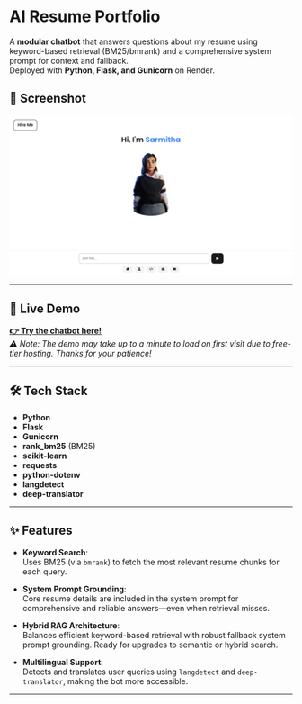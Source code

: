 # AI Resume Portfolio

A **modular chatbot** that answers questions about my resume using keyword-based retrieval (BM25/bmrank) and a comprehensive system prompt for context and fallback.  
Deployed with **Python, Flask, and Gunicorn** on Render.

## 📸 Screenshot

![Screenshot](./Screenshots/Screenshot-1.png)

---

## 🚀 Live Demo
**[👉 Try the chatbot here!](https://sarmitha-ai-portfolio.onrender.com/)**  
_⚠️ Note: The demo may take up to a minute to load on first visit due to free-tier hosting. Thanks for your patience!_

---

## 🛠️ Tech Stack

- **Python**
- **Flask**
- **Gunicorn**
- **rank_bm25** (BM25)
- **scikit-learn**
- **requests**
- **python-dotenv**
- **langdetect**
- **deep-translator**

---

## ✨ Features

- **Keyword Search**:  
  Uses BM25 (via `bmrank`) to fetch the most relevant resume chunks for each query.

- **System Prompt Grounding**:  
  Core resume details are included in the system prompt for comprehensive and reliable answers—even when retrieval misses.

- **Hybrid RAG Architecture**:  
  Balances efficient keyword-based retrieval with robust fallback system prompt grounding. Ready for upgrades to semantic or hybrid search.

- **Multilingual Support**:  
  Detects and translates user queries using `langdetect` and `deep-translator`, making the bot more accessible.

---



